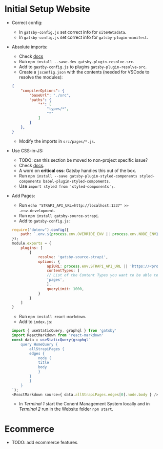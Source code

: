 # Initial Setup Website

- Correct config:
    - In `gatsby-config.js` set correct info for `siteMetadata`.
    - In `gatsby-config.js` set correct info for `gatsby-plugin-manifest`.

- Absolute imports:
    - Check [docs](https://www.npmjs.com/package/gatsby-plugin-resolve-src)
    - Run `npm install --save-dev gatsby-plugin-resolve-src`.
    - Add to `gastby-config.js` to plugins `gatsby-plugin-resolve-src`.
    - Create a `jsconfig.json` with the contents (needed for VSCode to resolve the modules):
    ```json
    {
        "compilerOptions": {
            "baseUrl": "./src",
            "paths": {
                "*": [
                    "types/*",
                    "*"
                ]
            }
        },
    }
    ```
    - Modify the imports in `src/pages/*.js`.

- Use CSS-in-JS:
    - TODO: can this section be moved to non-project specific issue?
    - Check [docs](https://www.gatsbyjs.org/docs/styled-components/).
    - A word on **critical css**: Gatsby handles this out of the box.
    - Run `npm install --save gatsby-plugin-styled-components styled-components babel-plugin-styled-components`.
    - Use `import styled from 'styled-components';`.

- Add Pages:
    - Run `echo "STRAPI_API_URL=http://localhost:1337" >> .env.development`.
    - Run `npm install gatsby-source-strapi`.
    - Add to `gatsby-config.js`:
    ```javascript
    require("dotenv").config({
        path: `.env.${process.env.OVERRIDE_ENV || process.env.NODE_ENV}`,
    });
    module.exports = {
        plugins: [
            {
                resolve: 'gatsby-source-strapi',
                options: {
                    apiURL: process.env.STRAPI_API_URL || 'https://<project>-cms.herokuapp.com',
                    contentTypes: [
                    // List of the Content Types you want to be able to request from Gatsby.
                    'pages',
                    ],
                    queryLimit: 1000,
                }
            }
        ]
    }
    ```
    - Run `npm install react-markdown`.
    - Add to `index.js`:
    ```javascript
    import { useStaticQuery, graphql } from 'gatsby'
    import ReactMarkdown from 'react-markdown'
    const data = useStaticQuery(graphql`
        query HomeQuery {
            allStrapiPages { 
            edges {
                node {
                title
                body
                }
            }
            }
        }
    `);
    <ReactMarkdown source={ data.allStrapiPages.edges[0].node.body } />
    ```
    - In *Terminal 1* start the Conent Management System locally and in *Terminal 2* run in the Website folder `npm start`.


# Ecommerce
- TODO: add ecommerce features.
